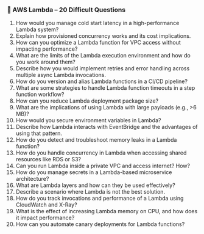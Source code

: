 ### 🔶 AWS Lambda – 20 Difficult Questions

1. How would you manage cold start latency in a high-performance Lambda system?
2. Explain how provisioned concurrency works and its cost implications.
3. How can you optimize a Lambda function for VPC access without impacting performance?
4. What are the limits of the Lambda execution environment and how do you work around them?
5. Describe how you would implement retries and error handling across multiple async Lambda invocations.
6. How do you version and alias Lambda functions in a CI/CD pipeline?
7. What are some strategies to handle Lambda function timeouts in a step function workflow?
8. How can you reduce Lambda deployment package size?
9. What are the implications of using Lambda with large payloads (e.g., >6 MB)?
10. How would you secure environment variables in Lambda?
11. Describe how Lambda interacts with EventBridge and the advantages of using that pattern.
12. How do you detect and troubleshoot memory leaks in a Lambda function?
13. How do you handle concurrency in Lambda when accessing shared resources like RDS or S3?
14. Can you run Lambda inside a private VPC and access internet? How?
15. How do you manage secrets in a Lambda-based microservice architecture?
16. What are Lambda layers and how can they be used effectively?
17. Describe a scenario where Lambda is not the best solution.
18. How do you track invocations and performance of a Lambda using CloudWatch and X-Ray?
19. What is the effect of increasing Lambda memory on CPU, and how does it impact performance?
20. How can you automate canary deployments for Lambda functions?
